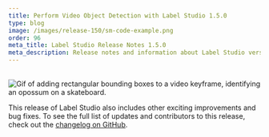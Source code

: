 ```yaml
---
title: Perform Video Object Detection with Label Studio 1.5.0
type: blog
image: /images/release-150/sm-code-example.png
order: 96
meta_title: Label Studio Release Notes 1.5.0
meta_description: Release notes and information about Label Studio version 1.5.0, announcing video object detection capabilities for the open source data labeling tool Label Studio.
---
```




<br/><img src="/images/release-150/.gif" alt="Gif of adding rectangular bounding boxes to a video keyframe, identifying an opossum on a skateboard." class="gif-border" width="" height="" />



This release of Label Studio also includes other exciting improvements and bug fixes. To see the full list of updates and contributors to this release, check out the [changelog on GitHub](https://github.com/heartexlabs/label-studio/releases).
